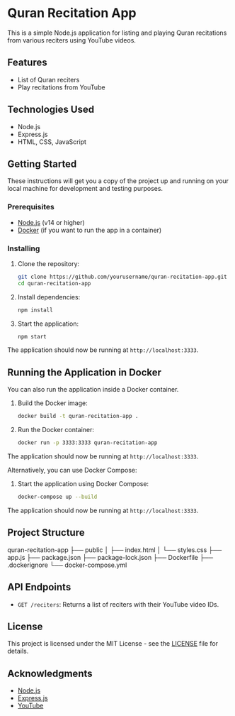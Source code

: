 # Quran Recitation App

This is a simple Node.js application for listing and playing Quran recitations from various reciters using YouTube videos.

## Features

- List of Quran reciters
- Play recitations from YouTube

## Technologies Used

- Node.js
- Express.js
- HTML, CSS, JavaScript

## Getting Started

These instructions will get you a copy of the project up and running on your local machine for development and testing purposes.

### Prerequisites

- [Node.js](https://nodejs.org/) (v14 or higher)
- [Docker](https://www.docker.com/get-started) (if you want to run the app in a container)

### Installing

1. Clone the repository:

   ```bash
   git clone https://github.com/yourusername/quran-recitation-app.git
   cd quran-recitation-app
   ```

2. Install dependencies:

   ```bash
   npm install
   ```

3. Start the application:

   ```bash
   npm start
   ```

The application should now be running at `http://localhost:3333`.

## Running the Application in Docker

You can also run the application inside a Docker container.

1. Build the Docker image:

   ```bash
   docker build -t quran-recitation-app .
   ```

2. Run the Docker container:

   ```bash
   docker run -p 3333:3333 quran-recitation-app
   ```

The application should now be running at `http://localhost:3333`.

Alternatively, you can use Docker Compose:

1. Start the application using Docker Compose:

   ```bash
   docker-compose up --build
   ```

The application should now be running at `http://localhost:3333`.

## Project Structure

quran-recitation-app
├── public
│ ├── index.html
│ └── styles.css
├── app.js
├── package.json
├── package-lock.json
├── Dockerfile
├── .dockerignore
└── docker-compose.yml

## API Endpoints

- `GET /reciters`: Returns a list of reciters with their YouTube video IDs.

## License

This project is licensed under the MIT License - see the [LICENSE](LICENSE) file for details.

## Acknowledgments

- [Node.js](https://nodejs.org/)
- [Express.js](https://expressjs.com/)
- [YouTube](https://www.youtube.com/)

